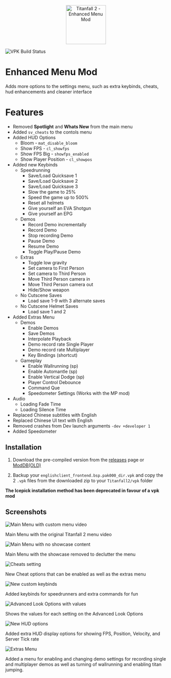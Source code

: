 <p align="center" style="text-align:center"><img width="125" height="122" src="https://raw.githubusercontent.com/taskinoz/Enhanced-Menu-Mod/master/assets/icon.png" alt="Titanfall 2 - Enhanced Menu Mod" /></p>

![VPK Build Status](https://github.com/taskinoz/Enhanced-Menu-Mod/actions/workflows/buildvpks.yml/badge.svg)


# Enhanced Menu Mod
Adds more options to the settings menu, such as extra keybinds, cheats, hud enhancements and cleaner interface

# Features
* Removed **Spotlight** and **Whats New** from the main menu
* Added `sv_cheats` to the contols menu
* Added HUD Options
  * Bloom - `mat_disable_bloom`
  * Show FPS - `cl_showfps`
  * Show FPS Big - `showfps_enabled`
  * Show Player Position - `cl_showpos`
* Added new Keybinds
  * Speedrunning
    * Save/Load Quicksave 1
    * Save/Load Quicksave 2
    * Save/Load Quicksave 3
    * Slow the game to 25%
    * Speed the game up to 500%
    * Reset all helmets
    * Give yourself an EVA Shotgun
    * Give yourself an EPG
  * Demos
    * Record Demo incrementally
    * Record Demo
    * Stop recording Demo
    * Pause Demo
    * Resume Demo
    * Toggle Play/Pause Demo
  * Extras
    * Toggle low gravity
    * Set camera to First Person
    * Set camera to Third Person
    * Move Third Person camera in
    * Move Third Person camera out
    * Hide/Show weapon
  * No Cutscene Saves
    * Load save 1-9 with 3 alternate saves
  * No Cutscene Helmet Saves
    * Load save 1 and 2
* Added Extras Menu
  * Demos
    * Enable Demos
    * Save Demos
    * Interpolate Playback
    * Demo record rate Single Player
    * Demo record rate Multiplayer
    * Key Bindings (shortcut)
  * Gameplay
    * Enable Wallrunning (sp)
    * Enable Automantle (sp)
    * Enable Vertical Dodge (sp)
    * Player Control Debounce
    * Command Que
    * Speedometer Settings (Works with the MP mod)
* Audio
  * Loading Fade Time
  * Loading Silence Time
* Replaced Chinese subtitles with English
* Replaced Chinese UI text with English
* Removed crashes from Dev launch arguments `-dev +developer 1`
* Added Speedometer

## Installation

1) Download the pre-compiled version from the [releases](https://github.com/taskinoz/Enhanced-Menu-Mod/releases) page or [ModDB(OLD)](https://www.moddb.com/mods/enhanced-menu)

2) Backup your `englishclient_frontend.bsp.pak000_dir.vpk` and copy the 2 `.vpk` files from the downloaded zip to your `Titanfall2/vpk` folder

**The Icepick installation method has been deprecated in favour of a vpk mod**

## Screenshots

![Main Menu with custom menu video](https://raw.githubusercontent.com/taskinoz/Enhanced-Menu-Mod/master/assets/menu-main.jpg)

Main Menu with the original Titanfall 2 menu video

![Main Menu with no showcase content](https://raw.githubusercontent.com/taskinoz/Enhanced-Menu-Mod/master/assets/menu-main1.jpg)

Main Menu with the showcase removed to declutter the menu

![Cheats setting](https://raw.githubusercontent.com/taskinoz/Enhanced-Menu-Mod/master/assets/menu-cheats.jpg)

New Cheat options that can be enabled as well as the extras menu

![New custom keybinds](https://raw.githubusercontent.com/taskinoz/Enhanced-Menu-Mod/master/assets/menu-keys.jpg)

Added keybinds for speedrunners and extra commands for fun

![Advanced Look Options with values](https://raw.githubusercontent.com/taskinoz/Enhanced-Menu-Mod/master/assets/menu-advanced-look.jpg)

Shows the values for each setting on the Advanced Look Options

![New HUD options](https://raw.githubusercontent.com/taskinoz/Enhanced-Menu-Mod/master/assets/menu-hud.jpg)

Added extra HUD display options for showing FPS, Position, Velocity, and Server Tick rate

![Extras Menu](https://raw.githubusercontent.com/taskinoz/Enhanced-Menu-Mod/master/assets/menu-extras.jpg)

Added a menu for enabling and changing demo settings for recording single and multiplayer demos as well as turning of wallrunning and enabling titan jumping.
